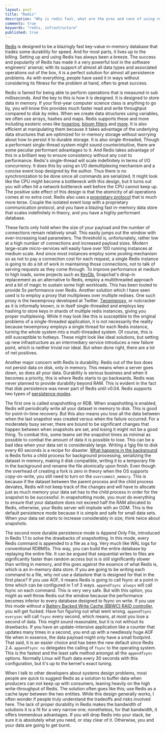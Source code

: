 ```yaml
---
layout: post
title: "Redis"
description: "Why is redis fast, what are the pros and cons of using redis"
comments: true
keywords: "redis, infrastructure"
published: true
---
```


[Redis](https://redis.io) is designed to be a blazingly fast key-value in-memory database that trades some durability for speed. And for most parts, it lives up to the billing. Setting up and using Redis has always been a breeze. The success and popularity of Redis has made it a very powerful tool in the software engineers' arsenal; with its support of almost all data types and associated operations out of the box, it is a perfect solution for almost all persistence problems. As with everything, people have used it in ways without considering its fitness for the problem at hand, often to great success.

Redis is famed for being able to perform operations that is measured in sub milliseconds. And the key to this is how it is designed. 
It is designed to store data in memory.  If your first-year computer science class is anything to go by, you will know this provides much faster read and write throughput compared to disk by miles. When we create data structures using variables, we often use arrays, hashes and maps. Redis supports these and more including esoteric ones like [hyperlog](https://redis.com/glossary/hyperloglog), [bloom filters](https://redis.io/docs/data-types/probabilistic/bloom-filter/) and [more](https://redis.io/docs/data-types/probabilistic/bloom-filter/). It is also efficient at manipulating them because it takes advantage of the underlying data structures that are optimized for in-memory storage without worrying about how to persist it to durable storage. It is also single-threaded, Though a performant single-thread system might sound counterintuitive, there are some peculiar performant advantages to it. And Redis takes advantage of this in a brilliant way to ensure consistency without any cost to performance. Redis's single-thread will scale indefinitely in terms of I/O concurrency. It does this by using an I/O demultiplexing mechanism and a concise event loop designed by the author. Thus there is no synchronization to be done since all commands are serialized. It might look like the CPU might become a bottleneck with this design, but it turns out you will often hit a network bottleneck well before the CPU cannot keep up. The positive side effect of this design is that the atomicity of all operations comes at no extra cost. Redis also uses a [proprietary protocol](https://redis.io/docs/reference/protocol-spec/) that is much more terse. Couple the isolated event loop with a proprietary communication protocol, and you have a blazing fast in-memory data store that scales indefinitely in theory, and you have a highly performant database. 
 
These facts only hold when the size of your payload and the number of connections remain relatively small. This easily jumps out the window with ever-increasing load parameters. The threshold is, unfortunately, rather low at a high number of connections and increased payload sizes. Modern large-scale micro-services will easily have over 100 running instances at medium scale. And since most instances employ some pooling mechanism so as not to pay a connection cost for each request, a single Redis instance is going to do a bit of work in maintaining those connections, not to talk of serving requests as they come through. To improve performance at medium to high loads, some projects such as [KeyDb](https://docs.keydb.dev), Snapchat's drop-in replacement as an alternative to Redis, employ a multithreaded approach and a bit of magic to sustain some high workloads. This has been touted to provide 5x performance over Redis. Another solution which I have seen used is to employ a proxy that multiplexes over multiple redises. One such proxy is the twoemproxy developed at Twitter. [Twoemproxy](https://github.com/twitter/twemproxy), or nutcracker as it is informally known, is in itself single-threaded and employs key hashing to store keys in shards of multiple redis instances, giving you proper multiplexing. While it may look like this is susceptible to the original problems of a single-threaded application, it is not necessarily the reality because twoemproxy employs a single thread for each Redis instance, turning the whole system into a multi-threaded system. Of course, this is still susceptible to hotkeys. These might look like ideal solutions, but setting up new infrastructure as an intermediary service introduces a new failure point, which is neither trivial nor ideal. But when done right, there are a lot of net positives. 

Another major concern with Redis is durability. Redis out of the box does not persist data on disk, only in memory. This means when a server goes down, so does all your data. Durability is serious business and when it becomes a priority, this is where Redis starts to go backwards. Redis was never planned to provide durability beyond RAM. This is evident in the fact that disk persistence was never part of Redis until v0.04. Redis supports two types of [persistence modes](https://redis.io/docs/management/persistence/).

The first one is called snapshotting or RDB. When snapshotting is enabled, Redis will periodically write all your dataset in memory to disk. This is good for point-in-time recovery. But this also means you lose all the data between when the last snapshot was created versus when the failure occurred. For a moderately busy server, there are bound to be significant changes that happen between when snapshots are set, and losing it might not be a good thing. To combat this, some teams set the snapshot times as minimal as possible to combat the amount of data it is possible to lose. This can be a bad idea when your data set is considerably large. Writing a 1gig file to disk every 60 seconds is a recipe for disaster. [What happens in the background](https://redis.io/docs/getting-started/faq/#background-saving-fails-with-a-fork-error-on-linux) is Redis forks a child process for background processing, serializing the dataset in memory, making it disk compatible, writing it to a temporary file in the background and rename the file atomically upon finish. Even though the overhead of creating a fork is zero in theory when the OS supports copy-on-write, you still need to turn on the `overcommit_memory`. This is because if the dataset between the parent process and the child process deviates, Redis will not keep track of the changes and will have to allocate just as much memory your data set has to the child process in order for the snapshot to be successful. In snapshotting mode, you must do everything to ensure that your datastore does not exceed half the RAM allocated to Redis, otherwise, your Redis server will implode with an OOM. This is the default persistence mode because it is simple and safe for small data sets. When your data set starts to increase considerably in size, think twice about snapshots. 

The second more durable persistence mode is Append Only File, introduced in Redis 1.1 to solve the drawbacks of snapshotting. In this mode, every Redis command is appended to a file as a log. Very much like WAL logs for conventional RDBMSs. This way, you can build the entire database by replaying the entire file. It can be argued that sequential writes to files are significantly faster than random access but is is still significantly slower than writing in memory, and this goes against the essence of what Redis is, which is an in-memory data store. If you are going to be writing each command to a file, why not use a datastore that is designed for that in the first place? If you use AOF, it means Redis is going to call fsync at a point in time which can be configured in 1 of 3 ways. `appendfsync always` will call fsync on each command. This is very very safe. But with this option, you might as well throw Redis out the window because the performance becomes inferior to every database designed to fsync on write. If you use this mode without a [Battery Backed Write Cache (BBWC) RAID controller](https://serverfault.com/questions/65096/battery-backed-write-cache), you will get fucked. Have fun figuring out what went wrong. `appendfsync everysec` will call `fsync` every second, which means, at most you lose a second of data. This might sound reasonable, but it is not without its drawbacks. If you have an update-intensive application like a counter that updates many times in a second, you end up with a needlessly huge AOF file when in essence, the data payload might only have a small footprint. That said, it is an easier choice and has been the new default since Redis 2.4. `appendfsync no` delegates the calling of `fsync` to the operating system. This is the fastest and the least safe method amongst all the `appendfsync` options. Normally Linux will flush data every 30 seconds with this configuration, but it's up to the kernel's exact tuning. 

When I talk to other developers about systems design problems, most people are quick to suggest Redis as a solution to buffer data when producers can not keep up with consumers, leaning heavily on the high write-throughput of Redis. The solution often goes like this; use Redis as a cache layer between the two entities. While this design generally works, I often wonder if people truly understand the tradeoffs and risks involved here. The lack of proper durability in Redis makes the bandwidth of solutions it is a fit for a very narrow one; nonetheless, for that bandwidth, it offers tremendous advantages. If you will drop Redis into your stack, be sure it is absolutely what you need, or stay clear of it. Otherwise, you and your data are going to get burnt. 
